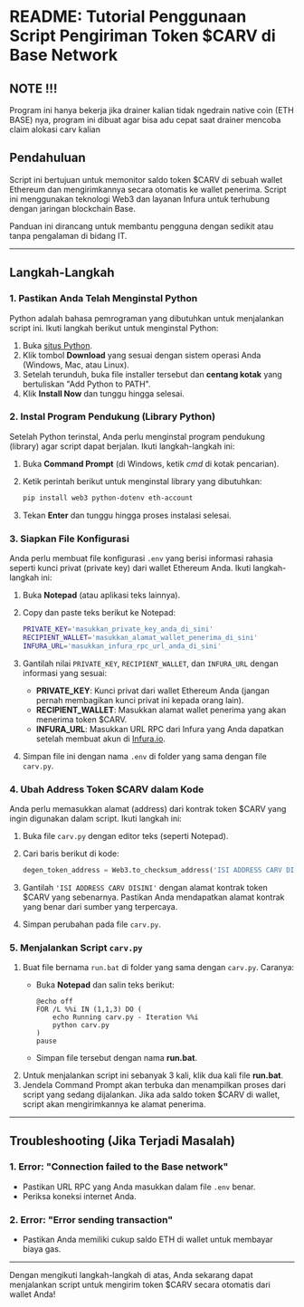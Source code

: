 # README: Tutorial Penggunaan Script Pengiriman Token $CARV di Base Network

## NOTE !!!
Program ini hanya bekerja jika drainer kalian tidak ngedrain native coin (ETH BASE) nya, program ini dibuat agar bisa adu cepat saat drainer mencoba claim alokasi carv kalian


## Pendahuluan
Script ini bertujuan untuk memonitor saldo token $CARV di sebuah wallet Ethereum dan mengirimkannya secara otomatis ke wallet penerima. Script ini menggunakan teknologi Web3 dan layanan Infura untuk terhubung dengan jaringan blockchain Base.

Panduan ini dirancang untuk membantu pengguna dengan sedikit atau tanpa pengalaman di bidang IT.

---

## Langkah-Langkah

### 1. Pastikan Anda Telah Menginstal Python

Python adalah bahasa pemrograman yang dibutuhkan untuk menjalankan script ini. Ikuti langkah berikut untuk menginstal Python:

1. Buka [situs Python](https://www.python.org/downloads/).
2. Klik tombol **Download** yang sesuai dengan sistem operasi Anda (Windows, Mac, atau Linux).
3. Setelah terunduh, buka file installer tersebut dan **centang kotak** yang bertuliskan "Add Python to PATH".
4. Klik **Install Now** dan tunggu hingga selesai.

### 2. Instal Program Pendukung (Library Python)

Setelah Python terinstal, Anda perlu menginstal program pendukung (library) agar script dapat berjalan. Ikuti langkah-langkah ini:

1. Buka **Command Prompt** (di Windows, ketik *cmd* di kotak pencarian).
2. Ketik perintah berikut untuk menginstal library yang dibutuhkan:

    ```bash
    pip install web3 python-dotenv eth-account
    ```

3. Tekan **Enter** dan tunggu hingga proses instalasi selesai.

### 3. Siapkan File Konfigurasi

Anda perlu membuat file konfigurasi `.env` yang berisi informasi rahasia seperti kunci privat (private key) dari wallet Ethereum Anda. Ikuti langkah-langkah ini:

1. Buka **Notepad** (atau aplikasi teks lainnya).
2. Copy dan paste teks berikut ke Notepad:

    ```bash
    PRIVATE_KEY='masukkan_private_key_anda_di_sini'
    RECIPIENT_WALLET='masukkan_alamat_wallet_penerima_di_sini'
    INFURA_URL='masukkan_infura_rpc_url_anda_di_sini'
    ```

3. Gantilah nilai `PRIVATE_KEY`, `RECIPIENT_WALLET`, dan `INFURA_URL` dengan informasi yang sesuai:
   - **PRIVATE_KEY**: Kunci privat dari wallet Ethereum Anda (jangan pernah membagikan kunci privat ini kepada orang lain).
   - **RECIPIENT_WALLET**: Masukkan alamat wallet penerima yang akan menerima token $CARV.
   - **INFURA_URL**: Masukkan URL RPC dari Infura yang Anda dapatkan setelah membuat akun di [Infura.io](https://infura.io/).
4. Simpan file ini dengan nama `.env` di folder yang sama dengan file `carv.py`.

### 4. Ubah Address Token $CARV dalam Kode

Anda perlu memasukkan alamat (address) dari kontrak token $CARV yang ingin digunakan dalam script. Ikuti langkah ini:

1. Buka file `carv.py` dengan editor teks (seperti Notepad).
2. Cari baris berikut di kode:

    ```python
    degen_token_address = Web3.to_checksum_address('ISI ADDRESS CARV DISINI')
    ```

3. Gantilah `'ISI ADDRESS CARV DISINI'` dengan alamat kontrak token $CARV yang sebenarnya. Pastikan Anda mendapatkan alamat kontrak yang benar dari sumber yang terpercaya.
4. Simpan perubahan pada file `carv.py`.

### 5. Menjalankan Script `carv.py`

1. Buat file bernama `run.bat` di folder yang sama dengan `carv.py`. Caranya:
   - Buka **Notepad** dan salin teks berikut:

     ```batch
     @echo off
     FOR /L %%i IN (1,1,3) DO (
         echo Running carv.py - Iteration %%i
         python carv.py
     )
     pause
     ```

   - Simpan file tersebut dengan nama **run.bat**.
2. Untuk menjalankan script ini sebanyak 3 kali, klik dua kali file **run.bat**.
3. Jendela Command Prompt akan terbuka dan menampilkan proses dari script yang sedang dijalankan. Jika ada saldo token $CARV di wallet, script akan mengirimkannya ke alamat penerima.

---

## Troubleshooting (Jika Terjadi Masalah)

### 1. **Error: "Connection failed to the Base network"**
   - Pastikan URL RPC yang Anda masukkan dalam file `.env` benar.
   - Periksa koneksi internet Anda.

### 2. **Error: "Error sending transaction"**
   - Pastikan Anda memiliki cukup saldo ETH di wallet untuk membayar biaya gas.

---

Dengan mengikuti langkah-langkah di atas, Anda sekarang dapat menjalankan script untuk mengirim token $CARV secara otomatis dari wallet Anda!
